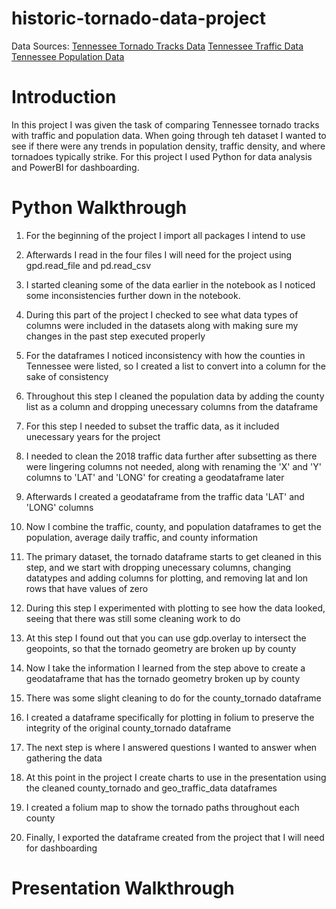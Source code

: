 # historic-tornado-data-project
Data Sources: [Tennessee Tornado Tracks Data](https://hifld-geoplatform.opendata.arcgis.com/datasets/historical-tornado-tracks?geometry=-89.018%2C35.804%2C-)
              [Tennessee Traffic Data](https://www.arcgis.com/apps/webappviewer/index.html?id=075987cdae37474b88fa400d65681354)
              [Tennessee Population Data](https://www.census.gov/data/tables/time-series/demo/popest/2010s-counties-total.html#par_textimage)


# Introduction
In this project I was given the task of comparing Tennessee tornado tracks with traffic and population data. When going through teh dataset I wanted to see if there were any trends in population density, traffic density, and where tornadoes typically strike. For this project I used Python for data analysis and PowerBI for dashboarding.
# Python Walkthrough
1. For the beginning of the project I import all packages I intend to use

2. Afterwards I read in the four files I will need for the project using gpd.read_file and pd.read_csv

3. I started cleaning some of the data earlier in the notebook as I noticed some inconsistencies further down in the notebook.

4. During this part of the project I checked to see what data types of columns were included in the datasets along with making sure my changes in the past step executed properly

5. For the dataframes I noticed inconsistency with how the counties in Tennessee were listed, so I created a list to convert into a column for the sake of consistency

6. Throughout this step I cleaned the population data by adding the county list as a column and dropping unecessary columns from the dataframe

7. For this step I needed to subset the traffic data, as it included unecessary years for the project

8. I needed to clean the 2018 traffic data further after subsetting as there were lingering columns not needed, along with renaming the 'X' and 'Y' columns to 'LAT' and 'LONG' for creating a geodataframe later

9. Afterwards I created a geodataframe from the traffic data 'LAT' and 'LONG' columns

10. Now I combine the traffic, county, and population dataframes to get the population, average daily traffic, and county information

11. The primary dataset, the tornado dataframe starts to get cleaned in this step, and we start with dropping unecessary columns, changing datatypes and adding columns for plotting, and removing lat and lon rows that have values of zero

12. During this step I experimented with plotting to see how the data looked, seeing that there was still some cleaning work to do

13. At this step I found out that you can use gdp.overlay to intersect the geopoints, so that the tornado geometry are broken up by county

14. Now I take the information I learned from the step above to create a geodataframe that has the tornado geometry broken up by county

15. There was some slight cleaning to do for the county_tornado dataframe

16. I created a dataframe specifically for plotting in folium to preserve the integrity of the original county_tornado dataframe

17. The next step is where I answered questions I wanted to answer when gathering the data

18. At this point in the project I create charts to use in the presentation using the cleaned county_tornado and geo_traffic_data dataframes

19. I created a folium map to show the tornado paths throughout each county

20. Finally, I exported the dataframe created from the project that I will need for dashboarding


# Presentation Walkthrough

